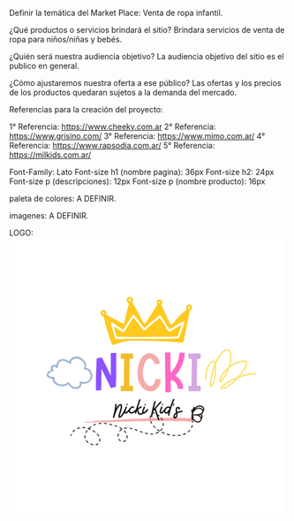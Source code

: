Definir la temática del Market Place:
Venta de ropa infantil.


¿Qué productos o servicios brindará el sitio?
Brindara servicios de venta de ropa para niños/niñas y bebés.

¿Quién será nuestra audiencia objetivo?
La audiencia objetivo del sitio es el publico en general.

¿Cómo ajustaremos nuestra oferta a ese público?
Las ofertas y los precios de los productos quedaran sujetos a la demanda del mercado.

Referencias para la creación del proyecto:

1° Referencia: https://www.cheeky.com.ar
2° Referencia: https://www.grisino.com/
3° Referencia: https://www.mimo.com.ar/
4° Referencia: https://www.rapsodia.com.ar/
5° Referencia: https://milkids.com.ar/


Font-Family: Lato
Font-size h1 (nombre pagina): 36px
Font-size h2: 24px
Font-size p (descripciones): 12px
Font-size p (nombre producto): 16px

paleta de colores:
A DEFINIR.


imagenes:
A DEFINIR.

LOGO:
![logo](/public/img/NickiKidsLogo.png)
